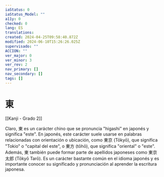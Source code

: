```yaml
---
iaStatus: 0
iaStatus_Model: ""
a11y: 0
checked: 0
lang: ES
translations: 
created: 2024-04-25T09:58:40.872Z
modified: 2024-06-10T15:26:26.025Z
supervisado: ""
ACCION: ""
ver_major: 0
ver_minor: 3
ver_rev: 2
nav_primary: []
nav_secondary: []
tags: []
---
```

# 東

[[Kanji - Grado 2]]

Claro, 東 es un carácter chino que se pronuncia "higashi" en japonés y significa "este". En japonés, este carácter suele usarse en palabras relacionadas con orientación o ubicación, como 東京 (Tōkyō), que significa "Tokio" o "capital del este", o 東方 (tōhō), que significa "oriental" o "este". Además, 東 también puede formar parte de apellidos japoneses como 東京太郎 (Tōkyō Tarō). Es un carácter bastante común en el idioma japonés y es importante conocer su significado y pronunciación al aprender la escritura japonesa.
